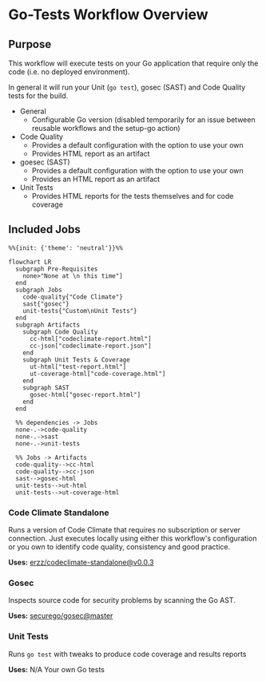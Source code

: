 # Go-Tests Workflow Overview

## Purpose

This workflow will execute tests on your Go application that require only the code (i.e. no deployed environment).

In general it will run your Unit (`go test`), gosec (SAST) and Code Quality tests for the build.

- General
  - Configurable Go version (disabled temporarily for an issue between reusable workflows and the setup-go action)
- Code Quality
  - Provides a default configuration with the option to use your own
  - Provides HTML report as an artifact
- goesec (SAST)
  - Provides a default configuration with the option to use your own
  - Provides an HTML report as an artifact
- Unit Tests
  - Provides HTML reports for the tests themselves and for code coverage

## Included Jobs

```mermaid
%%{init: {'theme': 'neutral'}}%%

flowchart LR
  subgraph Pre-Requisites
    none>"None at \n this time"]
  end
  subgraph Jobs
    code-quality{"Code Climate"}
    sast{"gosec"}
    unit-tests{"Custom\nUnit Tests"}
  end
  subgraph Artifacts
    subgraph Code Quality
      cc-html["codeclimate-report.html"]
      cc-json["codeclimate-report.json"]
    end
    subgraph Unit Tests & Coverage
      ut-html["test-report.html"]
      ut-coverage-html["code-coverage.html"]
    end
    subgraph SAST
      gosec-html["gosec-report.html"]
    end
  end

  %% dependencies -> Jobs
  none-.->code-quality
  none-.->sast
  none-.->unit-tests
  
  %% Jobs -> Artifacts
  code-quality-->cc-html
  code-quality-->cc-json
  sast-->gosec-html
  unit-tests-->ut-html
  unit-tests-->ut-coverage-html
```

### Code Climate Standalone

Runs a version of Code Climate that requires no subscription or server connection. Just executes locally using either this workflow's configuration or you own to identify code quality, consistency and good practice.

**Uses:** [erzz/codeclimate-standalone@v0.0.3](https://github.com/erzz/codeclimate-standalone)

### Gosec

Inspects source code for security problems by scanning the Go AST.

**Uses:** [securego/gosec@master](https://github.com/securego/gosec)


### Unit Tests

Runs `go test` with tweaks to produce code coverage and results reports

**Uses:** N/A Your own Go tests